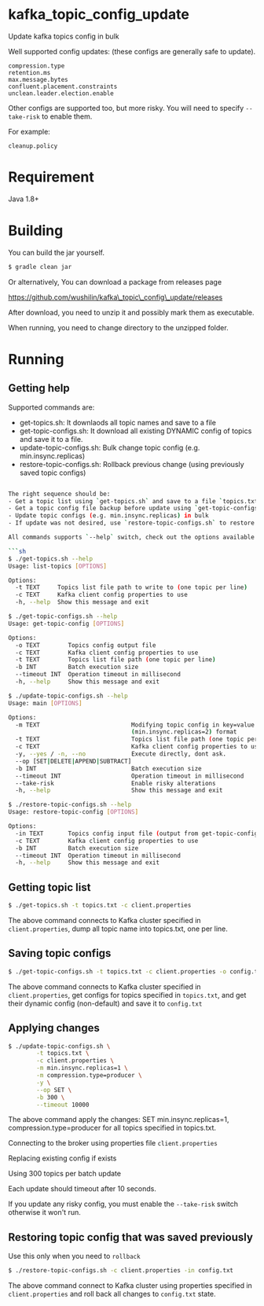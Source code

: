 # kafka_topic_config_update
Update kafka topics config in bulk

Well supported config updates: (these configs are generally safe to update).
```
compression.type
retention.ms
max.message.bytes
confluent.placement.constraints
unclean.leader.election.enable
```

Other configs are supported too, but more risky. You will need to specify `--take-risk` to enable them.

For example:
```
cleanup.policy
```

# Requirement
Java 1.8+

# Building

You can build the jar yourself.
```sh
$ gradle clean jar
```

Or alternatively, You can download a package from releases page 

https://github.com/wushilin/kafka\_topic\_config\_update/releases

After download, you need to unzip it and possibly mark them as executable.

When running, you need to change directory to the unzipped folder.

# Running

## Getting help

Supported commands are:
- get-topics.sh: It downlaods all topic names and save to a file
- get-topic-configs.sh: It download all existing DYNAMIC config of topics and save it to a file.
- update-topic-configs.sh: Bulk change topic config (e.g. min.insync.replicas)
- restore-topic-configs.sh: Rollback previous change (using previously saved topic configs)
```sh

The right sequence should be:
- Get a topic list using `get-topics.sh` and save to a file `topics.txt`
- Get a topic config file backup before update using `get-topic-configs.sh` and save to a `config.txt`
- Update topic configs (e.g. min.insync.replicas) in bulk
- If update was not desired, use `restore-topic-configs.sh` to restore topic config saved in `config.txt`

All commands supports `--help` switch, check out the options available like this:

```sh
$ ./get-topics.sh --help
Usage: list-topics [OPTIONS]

Options:
  -t TEXT     Topics list file path to write to (one topic per line)
  -c TEXT     Kafka client config properties to use
  -h, --help  Show this message and exit
```

```sh
$ ./get-topic-configs.sh --help
Usage: get-topic-config [OPTIONS]

Options:
  -o TEXT        Topics config output file
  -c TEXT        Kafka client config properties to use
  -t TEXT        Topics list file path (one topic per line)
  -b INT         Batch execution size
  --timeout INT  Operation timeout in millisecond
  -h, --help     Show this message and exit
```

```sh
$ ./update-topic-configs.sh --help
Usage: main [OPTIONS]

Options:
  -m TEXT                          Modifying topic config in key=value
                                   (min.insync.replicas=2) format
  -t TEXT                          Topics list file path (one topic per line)
  -c TEXT                          Kafka client config properties to use
  -y, --yes / -n, --no             Execute directly, dont ask.
  --op [SET|DELETE|APPEND|SUBTRACT]
  -b INT                           Batch execution size
  --timeout INT                    Operation timeout in millisecond
  --take-risk                      Enable risky alterations
  -h, --help                       Show this message and exit
```

```sh
$ ./restore-topic-configs.sh --help
Usage: restore-topic-config [OPTIONS]

Options:
  -in TEXT       Topics config input file (output from get-topic-configs.sh)
  -c TEXT        Kafka client config properties to use
  -b INT         Batch execution size
  --timeout INT  Operation timeout in millisecond
  -h, --help     Show this message and exit
```

## Getting topic list
```sh
$ ./get-topics.sh -t topics.txt -c client.properties
```
The above command connects to Kafka cluster specified in `client.properties`, dump all topic name into topics.txt, one per line.

## Saving topic configs
```sh
$ ./get-topic-configs.sh -t topics.txt -c client.properties -o config.txt
```
The above command connects to Kafka cluster specified in `client.properties`, get configs for topics specified in `topics.txt`, and get their dynamic config (non-default) and save it to `config.txt`


## Applying changes
```sh
$ ./update-topic-configs.sh \
 		-t topics.txt \
		-c client.properties \
		-m min.insync.replicas=1 \
		-m compression.type=producer \
		-y \
		--op SET \
		-b 300 \
		--timeout 10000 
```

The above command apply the changes: SET min.insync.replicas=1, compression.type=producer for all topics specified in topics.txt.

Connecting to the broker using properties file `client.properties`

Replacing existing config if exists

Using 300 topics per batch update

Each update should timeout after 10 seconds.

If you update any risky config, you must enable the `--take-risk` switch otherwise it won't run.

## Restoring topic config that was saved previously

Use this only when you need to `rollback`

```sh
$ ./restore-topic-configs.sh -c client.properties -in config.txt
```

The above command connect to Kafka cluster using properties specified in `client.properties` and roll back all changes to `config.txt` state.

